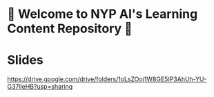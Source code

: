 # 🤯 Welcome to NYP AI's Learning Content Repository 🤯

# Slides 
https://drive.google.com/drive/folders/1oLsZOoj1W8GE5IP3AhUh-YU-G37lleHB?usp=sharing

